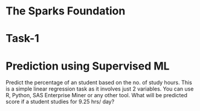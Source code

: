 # The Sparks Foundation
# Task-1
# Prediction using Supervised ML
Predict the percentage of an student based on the no. of study hours. This is a simple linear regression task as it involves just 2 variables. You can use R, Python, SAS Enterprise Miner or any other tool. 
What will be predicted score if a student studies for 9.25 hrs/ day?
